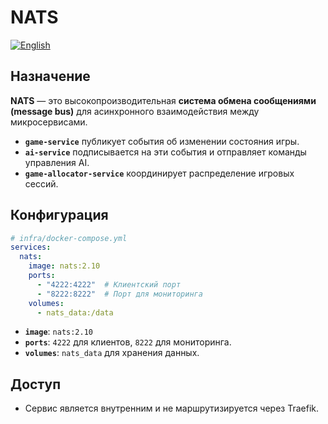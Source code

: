 # NATS
[![English](https://img.shields.io/badge/lang-English-blue.svg)](../../../en/infra/nats/index.md)

## Назначение

**NATS** — это высокопроизводительная **система обмена сообщениями (message bus)** для асинхронного взаимодействия между микросервисами.

-   **`game-service`** публикует события об изменении состояния игры.
-   **`ai-service`** подписывается на эти события и отправляет команды управления AI.
-   **`game-allocator-service`** координирует распределение игровых сессий.

## Конфигурация

```yaml
# infra/docker-compose.yml
services:
  nats:
    image: nats:2.10
    ports:
      - "4222:4222"  # Клиентский порт
      - "8222:8222"  # Порт для мониторинга
    volumes:
      - nats_data:/data
```

- **`image`**: `nats:2.10`
- **`ports`**: `4222` для клиентов, `8222` для мониторинга.
- **`volumes`**: `nats_data` для хранения данных.

## Доступ

-   Сервис является внутренним и не маршрутизируется через Traefik.
